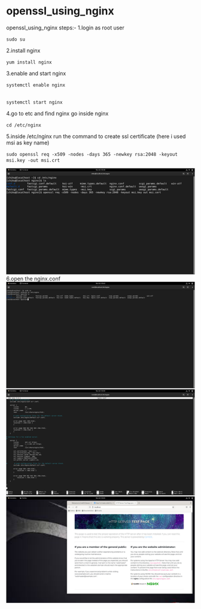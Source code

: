 # openssl_using_nginx
openssl_using_nginx
steps:-
1.login as root user                                              
```
sudo su
```
2.install nginx                                                   
```
yum install nginx
```
3.enable and start nginx                                          
```
systemctl enable nginx
```       
```

systemctl start nginx
```
4.go to etc and find nginx go inside nginx
```
cd /etc/nginx
```
5.inside /etc/nginx run the command to create ssl certificate (here i used msi as key name)
```
sudo openssl req -x509 -nodes -days 365 -newkey rsa:2048 -keyout msi.key -out msi.crt
```
<img src="https://raw.githubusercontent.com/srinibasch/openssl_using_nginx/main/1.jpg">
6.open the nginx.conf
<img src="https://raw.githubusercontent.com/srinibasch/openssl_using_nginx/main/2.jpg">
<img src="https://raw.githubusercontent.com/srinibasch/openssl_using_nginx/main/4.jpg">
<img src="https://raw.githubusercontent.com/srinibasch/openssl_using_nginx/main/5.jpg">
